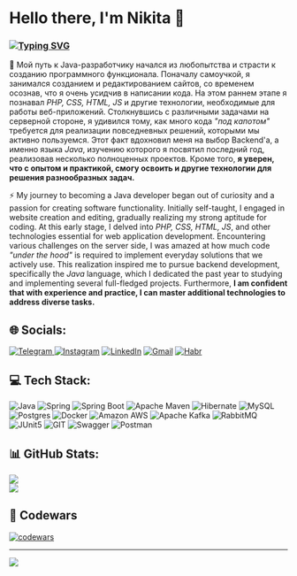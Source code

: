 # Hello there, I'm Nikita 👋
### [![Typing SVG](https://readme-typing-svg.herokuapp.com?font=Fira+Code&size=19&duration=5000&pause=3000&color=0E9600&width=800&lines=A+passionate+backend+developer+at+the+start+of+career)](https://git.io/typing-svg)

🤔 Мой путь к Java-разработчику начался из любопытства и страсти к созданию программного функционала. Поначалу самоучкой, я занимался созданием и редактированием сайтов, со временем осознав, что я очень усидчив в написании кода. На этом раннем этапе я познавал *PHP, CSS, HTML, JS* и другие технологии, необходимые для работы веб-приложений. Столкнувшись с различными задачами на серверной стороне, я удивился тому, как много кода *"под капотом"* требуется для реализации повседневных решений, которыми мы активно пользуемся. Этот факт вдохновил меня на выбор Backend'а, а именно языка *Java*, изучению которого я посвятил последний год, реализовав несколько полноценных проектов. Кроме того, **я уверен, что с опытом и практикой, смогу освоить и другие технологии для решения разнообразных задач.** <br>

⚡ My journey to becoming a Java developer began out of curiosity and a passion for creating software functionality. Initially self-taught, I engaged in website creation and editing, gradually realizing my strong aptitude for coding. At this early stage, I delved into *PHP, CSS, HTML, JS*, and other technologies essential for web application development. Encountering various challenges on the server side, I was amazed at how much code *"under the hood"* is required to implement everyday solutions that we actively use. This realization inspired me to pursue backend development, specifically the *Java* language, which I dedicated the past year to studying and implementing several full-fledged projects. Furthermore, **I am confident that with experience and practice, I can master additional technologies to address diverse tasks.**

## 🌐 Socials:
[![Telegram](https://img.shields.io/badge/Telegram-2CA5E0?style=for-the-badge&logo=telegram&logoColor=white) ](https://t.me/nikitabuffy) [![Instagram](https://img.shields.io/badge/Instagram-%23E4405F.svg?style=for-the-badge&logo=Instagram&logoColor=white)](https://instagram.com/nickpominov) [![LinkedIn](https://img.shields.io/badge/linkedin-%230077B5.svg?style=for-the-badge&logo=linkedin&logoColor=white)](https://linkedin.com/in/nikitabuffy) [![Gmail](https://img.shields.io/badge/Gmail-D14836?style=for-the-badge&logo=gmail&logoColor=white)](https://mail.google.com/mail/?view=cm&source=mailto&to=pominov.nk@gmail.com) [![Habr](https://img.shields.io/badge/Habr-65A3BE.svg?style=for-the-badge&logo=Habr&logoColor=white)](https://habr.com/ru/users/nickpominov/)

## 💻 Tech Stack:
![Java](https://img.shields.io/badge/java-%23ED8B00.svg?style=for-the-badge&logo=java&logoColor=white) ![Spring](https://img.shields.io/badge/spring-%236DB33F.svg?style=for-the-badge&logo=spring&logoColor=white) ![Spring Boot](https://img.shields.io/badge/Spring_Boot-F2F4F9?style=for-the-badge&logo=spring-boot) ![Apache Maven](https://img.shields.io/badge/Apache%20Maven-C71A36?style=for-the-badge&logo=Apache%20Maven&logoColor=white) ![Hibernate](https://img.shields.io/badge/Hibernate-59666C?style=for-the-badge&logo=Hibernate&logoColor=white) ![MySQL](https://img.shields.io/badge/mysql-%2300f.svg?style=for-the-badge&logo=mysql&logoColor=white) ![Postgres](https://img.shields.io/badge/postgres-%23316192.svg?style=for-the-badge&logo=postgresql&logoColor=white) ![Docker](https://img.shields.io/badge/docker-%230db7ed.svg?style=for-the-badge&logo=docker&logoColor=white) ![Amazon AWS](https://img.shields.io/badge/Amazon_AWS-FF9900?style=for-the-badge&logo=amazonaws&logoColor=white) ![Apache Kafka](https://img.shields.io/badge/Apache%20Kafka-000?style=for-the-badge&logo=apachekafka) ![RabbitMQ](https://img.shields.io/badge/Rabbitmq-FF6600?style=for-the-badge&logo=rabbitmq&logoColor=white) ![JUnit5](https://img.shields.io/badge/Junit5-25A162?style=for-the-badge&logo=junit5&logoColor=white) ![GIT](https://img.shields.io/badge/Git-fc6d26?style=for-the-badge&logo=git&logoColor=white) ![Swagger](https://img.shields.io/badge/-Swagger-%23Clojure?style=for-the-badge&logo=swagger&logoColor=white) ![Postman](https://img.shields.io/badge/Postman-FF6C37?style=for-the-badge&logo=postman&logoColor=white) 

## 📊 GitHub Stats:
![](https://github-readme-streak-stats.herokuapp.com/?user=NikitaBuffy&theme=ayu-mirage&hide_border=false)<br/>
![](https://github-readme-stats.vercel.app/api/top-langs/?username=NikitaBuffy&theme=ayu-mirage&hide_border=false&include_all_commits=true&count_private=true&layout=compact)

## 🐞 Codewars
[![codewars](https://www.codewars.com/users/NikitaBuffy/badges/small)](https://www.codewars.com/users/NikitaBuffy) 


---
[![](https://visitcount.itsvg.in/api?id=NikitaBuffy&icon=0&color=3)](https://visitcount.itsvg.in)
